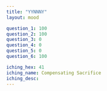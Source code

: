 ```yaml
---
title: "YYNNNY"
layout: mood

question_1: 100
question_2: 100
question_3: 0
question_4: 0
question_5: 0
question_6: 100

iching_hex: 41
iching_name: Compensating Sacrifice
iching_desc: 
---
```

